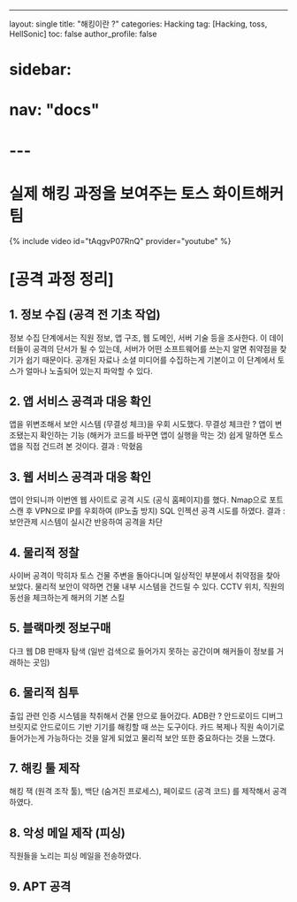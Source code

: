 ---
layout: single
title:  "해킹이란 ?"
categories: Hacking
tag: [Hacking, toss, HellSonic]
toc: false
author_profile: false
# sidebar:
#    nav: "docs"
# ---

# 실제 해킹 과정을 보여주는 토스 화이트해커 팀

{% include video id="tAqgvP07RnQ" provider="youtube" %}


# [공격 과정 정리]

## 1. 정보 수집 (공격 전 기초 작업)
정보 수집 단계에서는 직원 정보, 앱 구조, 웹 도메인, 서버 기술 등을 조사한다.
이 데이터들이 공격의 단서가 될 수 있는데, 서버가 어떤 소프트웨어를 쓰는지 알면 취약점을 찾기가 쉽기 때문이다.
공개된 자료나 소셜 미디어를 수집하는게 기본이고 이 단계에서 토스가 얼마나 노출되어 있는지 파악할 수 있다.

## 2. 앱 서비스 공격과 대응 확인
앱을 위변조해서 보안 시스템 (무결성 체크)을 우회 시도했다.
무결성 체크란 ? 앱이 변조됐는지 확인하는 기능 (해커가 코드를 바꾸면 앱이 실행을 막는 것)
쉽게 말하면 토스 앱을 직접 건드려 본 것이다.
결과 : 막혔음

## 3. 웹 서비스 공격과 대응 확인
앱이 안되니까 이번엔 웹 사이트로 공격 시도 (공식 홈페이지)를 했다.
Nmap으로 포트 스캔 후 VPN으로 IP를 우회하여 (IP노출 방지) SQL 인젝션 공격 시도를 하였다.
결과 : 보안관제 시스템이 실시간 반응하여 공격을 차단 

## 4. 물리적 정찰
사이버 공격이 막히자 토스 건물 주변을 돌아다니며 일상적인 부분에서 취약점을 찾아 보았다.
물리적 보안이 약하면 건물 내부 시스템을 건드릴 수 있다.
CCTV 위치, 직원의 동선을 체크하는게 해커의 기본 스킬

## 5. 블랙마켓 정보구매
다크 웹 DB 판매자 탐색 (일반 검색으로 들어가지 못하는 공간이며 해커들이 정보를 거래하는 곳임)

## 6. 물리적 침투
출입 관련 인증 시스템을 착취해서 건물 안으로 들어갔다. ADB란 ? 안드로이드 디버그 브릿지로 안드로이드 기반 기기를 해킹할 때 쓰는 도구이다.
카드 복제나 직원 속이기로 들어가는게 가능하다는 것을 알게 되었고 물리적 보안 또한 중요하다는 것을 느꼈다.

## 7. 해킹 툴 제작
해킹 잭 (원격 조작 툴), 백단 (숨겨진 프로세스), 페이로드 (공격 코드) 를 제작해서 공격하였다.

## 8. 악성 메일 제작 (피싱)
직원들을 노리는 피싱 메일을 전송하였다.

## 9. APT 공격

